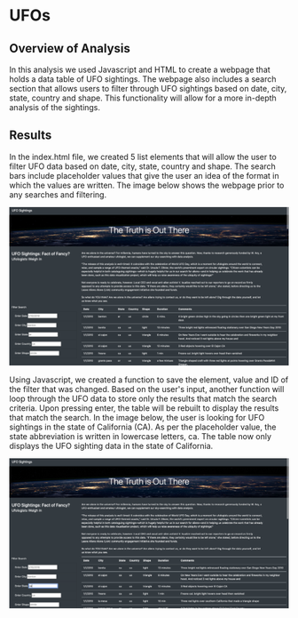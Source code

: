 # UFOs

## Overview of Analysis 

In this analysis we used Javascript and HTML to create a webpage that holds a data table of UFO sightings. The webpage also includes a search section that allows users to filter through UFO sightings based on date, city, state, country and shape. This functionality will allow for a more in-depth analysis of the sightings.

## Results 

In the index.html file, we created 5 list elements that will allow the user to filter UFO data based on date, city, state, country and shape. The search bars include placeholder values that give the user an idea of the format in which the values are written. The image below shows the webpage prior to any searches and filtering.

![Data Table](Images/data_table.png)

Using Javascript, we created a function to save the element, value and ID of the filter that was changed. Based on the user's input, another function will loop through the UFO data to store only the results that match the search criteria. Upon pressing enter, the table will be rebuilt to display the results that match the search. In the image below, the user is looking for UFO sightings in the state of California (CA). As per the placeholder value, the state abbreviation is written in lowercase letters, ca. The table now only displays the UFO sighting data in the state of California. 

![California UFO Sightings](Images/filter_search1.png)
